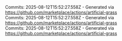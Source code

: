 Commits: 2025-08-12T15:52:27.558Z - Generated via https://github.com/marketplace/actions/artificial-grass
<br>
Commits: 2025-08-12T15:52:27.558Z - Generated via https://github.com/marketplace/actions/artificial-grass
<br>
Commits: 2025-08-12T15:52:27.558Z - Generated via https://github.com/marketplace/actions/artificial-grass
<br>
